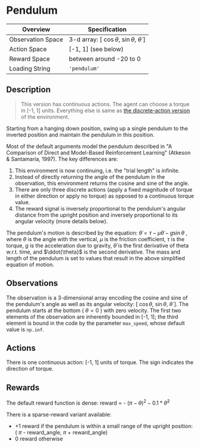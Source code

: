 # Pendulum
| Overview          | Specification                                             |
|-------------------|-----------------------------------------------------------|
| Observation Space | 3-d array: [ $\cos\theta$, $\sin\theta$, $\dot{\theta}$ ] |
| Action Space      | [-1, 1] (see below)                                       |
| Reward Space      | between around -20 to 0                                   |
| Loading String    | `'pendulum'`                                              |


## Description

> This version has continuous actions. 
> The agent can choose a torque in [-1, 1] units.
> Everything else is same as 
> [the discrete-action version](https://github.com/abhisheknaik96/csuite/blob/main/docs/environments/pendulum.md)
> of the environment.

Starting from a hanging down position, swing up a single pendulum to the
inverted position and maintain the pendulum in this position.

Most of the default arguments model the pendulum described in "A Comparison of
Direct and Model-Based Reinforcement Learning" (Atkeson & Santamaria, 1997).
The key differences are:
1) This environment is now continuing, i.e. the "trial length" is infinite.
2) Instead of directly returning the angle of the pendulum in the observation,
this environment returns the cosine and sine of the angle.
3) There are only three discrete actions (apply a fixed magnitude of torque in
either direction or apply no torque) as opposed to a continuous torque value.
4) The reward signal is inversely proportional to the pendulum's angular
distance from the upright position and inversely proportional to its angular
velocity (more details below).

The pendulum's motion is described by the equation:
$\dot{\theta} = \tau - \mu \dot{\theta} - g \sin\theta$ ,
where $\theta$ is the angle with the vertical, $\mu$ is the friction coefficient,
$\tau$ is the torque, $g$ is the acceleration due to gravity,
$\dot{\theta}$ is the first derivative of theta w.r.t. time,
and $\ddot{\theta}$ is the second derivative.
The mass and length of the pendulum is set to values that result in the
above simplified equation of motion.

## Observations

The observation is a 3-dimensional array encoding the cosine and sine of the
pendulum's angle as well as its angular velocity: [ $\cos\theta$, $\sin\theta$, $\dot{\theta}$ ].
The pendulum starts at the bottom ( $\theta=0$ ) with zero velocity.
The first two elements of the observation are inherently bounded in [-1, 1];
the third element is bound in the code by the parameter `max_speed`, whose
default value is `np.inf`.

## Actions

There is one continuous action: [-1, 1] units of torque.
The sign indicates the direction of torque.

## Rewards
The default reward function is dense:
reward = - $(\pi - \theta)^2 - 0.1 * \dot{\theta}^2$

There is a sparse-reward variant available:
* +1 reward if the pendulum is within a small range of the upright position:
( $\pi$ - reward_angle, $\pi$ + reward_angle)
* 0 reward otherwise
